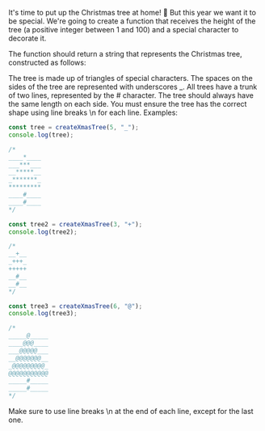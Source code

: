 It's time to put up the Christmas tree at home! 🎄 But this year we want it to be special. We're going to create a function that receives the height of the tree (a positive integer between 1 and 100) and a special character to decorate it.

The function should return a string that represents the Christmas tree, constructed as follows:

The tree is made up of triangles of special characters.
The spaces on the sides of the tree are represented with underscores \_.
All trees have a trunk of two lines, represented by the # character.
The tree should always have the same length on each side.
You must ensure the tree has the correct shape using line breaks \n for each line.
Examples:

```js
const tree = createXmasTree(5, "_");
console.log(tree);

/*
____*____
___***___
__*****__
_*******_
*********
____#____
____#____
*/

const tree2 = createXmasTree(3, "+");
console.log(tree2);

/*
__+__
_+++_
+++++
__#__
__#__
*/

const tree3 = createXmasTree(6, "@");
console.log(tree3);

/*
_____@_____
____@@@____
___@@@@@___
__@@@@@@@__
_@@@@@@@@@_
@@@@@@@@@@@
_____#_____
_____#_____
*/
```

Make sure to use line breaks \n at the end of each line, except for the last one.
